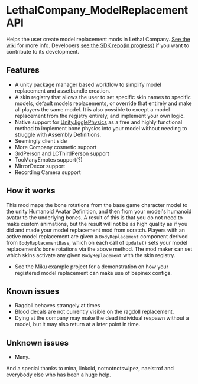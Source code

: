 # LethalCompany_ModelReplacementAPI

Helps the user create model replacement mods in Lethal Company. [See the wiki](https://github.com/BunyaPineTree/LethalCompany_ModelReplacementAPI/wiki) for more info. Developers [see the SDK repo(in progress)](https://github.com/BunyaPineTree/LethalCompany_ModelReplacementSDK) if you want to contribute to its development.    

Features
-
- A unity package manager based workflow to simplify model replacement and assetbundle creation.
- A skin registry that allows the user to set specific skin names to specific models, default models replacements, or override that entirely and make all players the same model. It is also possible to except a model replacement from the registry entirely, and implement your own logic.
- Native support for [UnityJigglePhysics](https://github.com/naelstrof/UnityJigglePhysics) as a free and highly functional method to implement bone physics into your model without needing to struggle with Assembly Definitions. 
- Seemingly client side
- More Company cosmetic support
- 3rdPerson and LCThirdPerson support
- TooManyEmotes support(?)
- MirrorDecor support
- Recording Camera support

How it works
-
This mod maps the bone rotations from the base game character model to the unity Humanoid Avatar Definition, and then from your model's humanoid avatar to the underlying bones. A result of this is that you do not need to make custom animations, but the result will not be as high quality as if you did and made your model replacement mod from scratch. 
Players with an active model replacement are given a `BodyReplacement` component derived from `BodyReplacementBase`, which on each call of `Update()` sets your model replacement's bone rotations via the above method. The mod maker can set which skins activate any given `BodyReplacement` with the skin registry.
* See the Miku example project for a demonstration on how your registered model replacement can make use of bepinex configs. 

Known issues
-
* Ragdoll behaves strangely at times
* Blood decals are not currently visible on the ragdoll replacement.
* Dying at the company may make the dead individual respawn without a model, but it may also return at a later point in time. 

Unknown issues
-
* Many.

And a special thanks to mina, linkoid, notnotnotswipez, naelstrof and everybody else who has been a huge help. 

